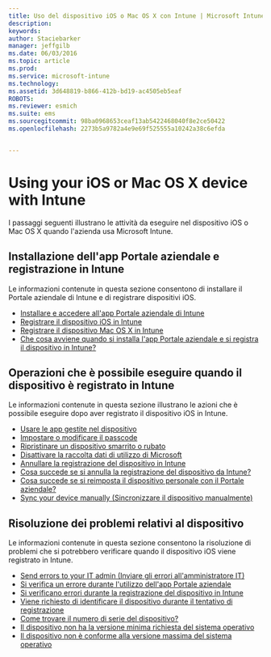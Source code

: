 ```yaml
---
title: Uso del dispositivo iOS o Mac OS X con Intune | Microsoft Intune
description: 
keywords: 
author: Staciebarker
manager: jeffgilb
ms.date: 06/03/2016
ms.topic: article
ms.prod: 
ms.service: microsoft-intune
ms.technology: 
ms.assetid: 3d648819-b866-412b-bd19-ac4505eb5eaf
ROBOTS: 
ms.reviewer: esmich
ms.suite: ems
ms.sourcegitcommit: 98ba0968653ceaf13ab5422468040f8e2ce50422
ms.openlocfilehash: 2273b5a9782a4e9e69f525555a10242a38c6efda


---
```


# Using your iOS or Mac OS X device with Intune

I passaggi seguenti illustrano le attività da eseguire nel dispositivo iOS o Mac OS X quando l'azienda usa Microsoft Intune.

## Installazione dell'app Portale aziendale e registrazione in Intune

Le informazioni contenute in questa sezione consentono di installare il Portale aziendale di Intune e di registrare dispositivi iOS.

- [Installare e accedere all'app Portale aziendale di Intune](install-and-sign-in-to-the-intune-company-portal-app-ios.md)</br>
- [Registrare il dispositivo iOS in Intune](enroll-your-device-in-intune-ios.md)</br>
- [Registrare il dispositivo Mac OS X in Intune](enroll-your-device-in-intune-mac-os-x.md)</br>
- [Che cosa avviene quando si installa l'app Portale aziendale e si registra il dispositivo in Intune?](what-happens-if-you-install-the-Company-Portal-app-and-enroll-your-device-in-intune-ios.md)</br>

## Operazioni che è possibile eseguire quando il dispositivo è registrato in Intune

Le informazioni contenute in questa sezione illustrano le azioni che è possibile eseguire dopo aver registrato il dispositivo iOS in Intune.

- [Usare le app gestite nel dispositivo](use-managed-apps-on-your-device-ios.md)</br>
- [Impostare o modificare il passcode](set-or-change-your-passcode-ios.md)</br>
- [Ripristinare un dispositivo smarrito o rubato](reset-erase-your-lost-or-stolen-device-ios.md)</br>
- [Disattivare la raccolta dati di utilizzo di Microsoft](turn-off-microsoft-usage-data-collection-ios.md)</br>
- [Annullare la registrazione del dispositivo in Intune](unenroll-your-device-from-intune-ios.md)</br>
- [Cosa succede se si annulla la registrazione del dispositivo da Intune?](what-happens-if-you-unenroll-your-device-from-intune-ios.md)</br>
- [Cosa succede se si reimposta il dispositivo personale con il Portale aziendale?](what-happens-if-you-reset-your-device-using-the-company-portal-ios.md)</br>
- [Sync your device manually (Sincronizzare il dispositivo manualmente)](sync-your-device-manually-ios.md)

## Risoluzione dei problemi relativi al dispositivo

Le informazioni contenute in questa sezione consentono la risoluzione di problemi che si potrebbero verificare quando il dispositivo iOS viene registrato in Intune.

- [Send errors to your IT admin (Inviare gli errori all'amministratore IT)](send-errors-to-your-it-admin-ios.md)</br>
- [Si verifica un errore durante l'utilizzo dell'app Portale aziendale](you-get-an-error-while-using-the-company-portal-app-ios.md)</br>
- [Si verificano errori durante la registrazione del dispositivo in Intune](you-see-errors-while-trying-to-enroll-your-device-in-intune-ios.md)</br>
- [Viene richiesto di identificare il dispositivo durante il tentativo di registrazione](you-are-asked-to-identify-your-device-when-trying-to-enroll-ios.md)</br>
- [Come trovare il numero di serie del dispositivo?](how-do-i-find-the-serial-number-on-my-device-ios.md)</br>
- [Il dispositivo non ha la versione minima richiesta del sistema operativo](device-doesnt-have-the-required-minimum-operating-system-version-ios.md)</br>
- [Il dispositivo non è conforme alla versione massima del sistema operativo](device-doesnt-comply-with-the-maximum-operating-system-version-ios.md)





<!--HONumber=Jun16_HO1-->



